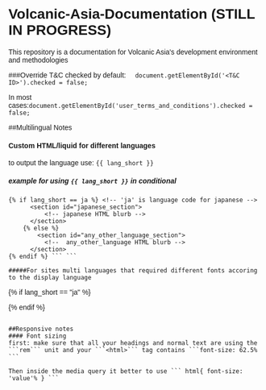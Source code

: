# Volcanic-Asia-Documentation (STILL IN PROGRESS)
This repository is a documentation for Volcanic Asia's development environment and methodologies

###Override T&C checked by default:
```  document.getElementById('<T&C ID>').checked = false;``` 

In most cases:``` document.getElementById('user_terms_and_conditions').checked = false; ```

##Multilingual Notes
#### Custom HTML/liquid for different languages 
to output the language use:  ``` {{ lang_short }} ``` 
##### example for using ``` {{ lang_short }} ``` in conditional

``` 
{% if lang_short == ja %} <!-- 'ja' is language code for japanese --> 
      <section id="japanese_section">
          <!-- japanese HTML blurb -->
      </section>
    {% else %}
        <section id="any_other_language_section">
          <!--  any_other_language HTML blurb -->
      </section>
{% endif %} ``` ```

#####For sites multi languages that required different fonts accoring to the display language 

```
{% if lang_short == "ja" %}
 <style>
     body, h1, h1 p, h2, h2 p, h3, h3 p, h4, h4 p, h5, h5 p, p, span {
       font-family:"ヒラギノ角ゴ Pro W3", "Hiragino Kaku Gothic Pro",Osaka, "メイリオ", Meiryo, "ＭＳ Ｐゴシック", "MS PGothic",sans-serif;!important
     }
  </style>
  {% endif %}
  ```

##Responsive notes
#### Font sizing
first: make sure that all your headings and normal text are using the ```rem``` unit and your ```<html>``` tag contains ```font-size: 62.5% ```

Then inside the media query it better to use ``` html{ font-size: 'value'% } ```
